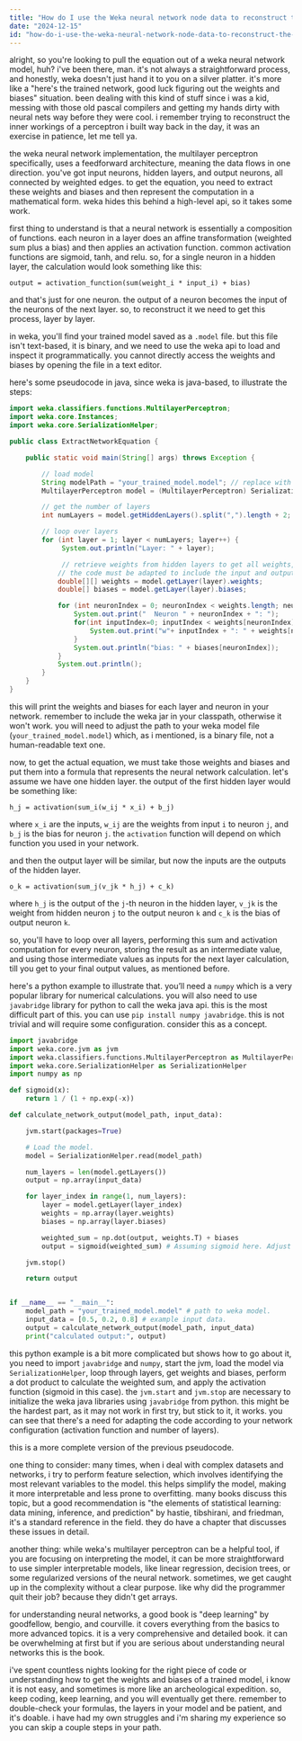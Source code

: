 ```yaml
---
title: "How do I use the Weka neural network node data to reconstruct the equation?"
date: "2024-12-15"
id: "how-do-i-use-the-weka-neural-network-node-data-to-reconstruct-the-equation"
---
```


alright, so you're looking to pull the equation out of a weka neural network model, huh? i've been there, man. it's not always a straightforward process, and honestly, weka doesn't just hand it to you on a silver platter. it's more like a "here's the trained network, good luck figuring out the weights and biases" situation. been dealing with this kind of stuff since i was a kid, messing with those old pascal compilers and getting my hands dirty with neural nets way before they were cool. i remember trying to reconstruct the inner workings of a perceptron i built way back in the day, it was an exercise in patience, let me tell ya.

the weka neural network implementation, the multilayer perceptron specifically, uses a feedforward architecture, meaning the data flows in one direction. you've got input neurons, hidden layers, and output neurons, all connected by weighted edges. to get the equation, you need to extract these weights and biases and then represent the computation in a mathematical form. weka hides this behind a high-level api, so it takes some work.

first thing to understand is that a neural network is essentially a composition of functions. each neuron in a layer does an affine transformation (weighted sum plus a bias) and then applies an activation function. common activation functions are sigmoid, tanh, and relu. so, for a single neuron in a hidden layer, the calculation would look something like this:

`output = activation_function(sum(weight_i * input_i) + bias)`

and that's just for one neuron. the output of a neuron becomes the input of the neurons of the next layer. so, to reconstruct it we need to get this process, layer by layer.

in weka, you'll find your trained model saved as a `.model` file. but this file isn't text-based, it is binary, and we need to use the weka api to load and inspect it programmatically. you cannot directly access the weights and biases by opening the file in a text editor.

here's some pseudocode in java, since weka is java-based, to illustrate the steps:

```java
import weka.classifiers.functions.MultilayerPerceptron;
import weka.core.Instances;
import weka.core.SerializationHelper;

public class ExtractNetworkEquation {

    public static void main(String[] args) throws Exception {

        // load model
        String modelPath = "your_trained_model.model"; // replace with the path to your model
        MultilayerPerceptron model = (MultilayerPerceptron) SerializationHelper.read(modelPath);

        // get the number of layers
        int numLayers = model.getHiddenLayers().split(",").length + 2; // input and output + hidden

        // loop over layers
        for (int layer = 1; layer < numLayers; layer++) {
             System.out.println("Layer: " + layer);

             // retrieve weights from hidden layers to get all weights,
            // the code must be adapted to include the input and output layers as well.
            double[][] weights = model.getLayer(layer).weights;
            double[] biases = model.getLayer(layer).biases;

            for (int neuronIndex = 0; neuronIndex < weights.length; neuronIndex++) {
                System.out.print("  Neuron " + neuronIndex + ": ");
                for(int inputIndex=0; inputIndex < weights[neuronIndex].length; inputIndex++) {
                    System.out.print("w"+ inputIndex + ": " + weights[neuronIndex][inputIndex] + ", ");
                }
                System.out.println("bias: " + biases[neuronIndex]);
            }
            System.out.println();
        }
    }
}
```

this will print the weights and biases for each layer and neuron in your network. remember to include the weka jar in your classpath, otherwise it won't work. you will need to adjust the path to your weka model file (`your_trained_model.model`) which, as i mentioned, is a binary file, not a human-readable text one.

now, to get the actual equation, we must take those weights and biases and put them into a formula that represents the neural network calculation. let's assume we have one hidden layer. the output of the first hidden layer would be something like:

`h_j = activation(sum_i(w_ij * x_i) + b_j)`

where `x_i` are the inputs, `w_ij` are the weights from input `i` to neuron `j`, and `b_j` is the bias for neuron `j`. the `activation` function will depend on which function you used in your network.

and then the output layer will be similar, but now the inputs are the outputs of the hidden layer.

`o_k = activation(sum_j(v_jk * h_j) + c_k)`

where `h_j` is the output of the `j`-th neuron in the hidden layer, `v_jk` is the weight from hidden neuron `j` to the output neuron `k` and `c_k` is the bias of output neuron `k`.

so, you'll have to loop over all layers, performing this sum and activation computation for every neuron, storing the result as an intermediate value, and using those intermediate values as inputs for the next layer calculation, till you get to your final output values, as mentioned before.

here's a python example to illustrate that. you’ll need a `numpy` which is a very popular library for numerical calculations. you will also need to use `javabridge` library for python to call the weka java api. this is the most difficult part of this. you can use `pip install numpy javabridge`. this is not trivial and will require some configuration. consider this as a concept.

```python
import javabridge
import weka.core.jvm as jvm
import weka.classifiers.functions.MultilayerPerceptron as MultilayerPerceptron
import weka.core.SerializationHelper as SerializationHelper
import numpy as np

def sigmoid(x):
    return 1 / (1 + np.exp(-x))

def calculate_network_output(model_path, input_data):

    jvm.start(packages=True)

    # Load the model.
    model = SerializationHelper.read(model_path)

    num_layers = len(model.getLayers())
    output = np.array(input_data)

    for layer_index in range(1, num_layers):
        layer = model.getLayer(layer_index)
        weights = np.array(layer.weights)
        biases = np.array(layer.biases)

        weighted_sum = np.dot(output, weights.T) + biases
        output = sigmoid(weighted_sum) # Assuming sigmoid here. Adjust as needed

    jvm.stop()

    return output


if __name__ == "__main__":
    model_path = "your_trained_model.model" # path to weka model.
    input_data = [0.5, 0.2, 0.8] # example input data.
    output = calculate_network_output(model_path, input_data)
    print("calculated output:", output)
```
this python example is a bit more complicated but shows how to go about it, you need to import `javabridge` and `numpy`, start the jvm, load the model via `SerializationHelper`, loop through layers, get weights and biases, perform a dot product to calculate the weighted sum, and apply the activation function (sigmoid in this case). the `jvm.start` and `jvm.stop` are necessary to initialize the weka java libraries using `javabridge` from python. this might be the hardest part, as it may not work in first try, but stick to it, it works. you can see that there's a need for adapting the code according to your network configuration (activation function and number of layers).

this is a more complete version of the previous pseudocode.

one thing to consider: many times, when i deal with complex datasets and networks, i try to perform feature selection, which involves identifying the most relevant variables to the model. this helps simplify the model, making it more interpretable and less prone to overfitting. many books discuss this topic, but a good recommendation is "the elements of statistical learning: data mining, inference, and prediction" by hastie, tibshirani, and friedman, it's a standard reference in the field. they do have a chapter that discusses these issues in detail.

another thing: while weka's multilayer perceptron can be a helpful tool, if you are focusing on interpreting the model, it can be more straightforward to use simpler interpretable models, like linear regression, decision trees, or some regularized versions of the neural network. sometimes, we get caught up in the complexity without a clear purpose. like why did the programmer quit their job? because they didn't get arrays.

for understanding neural networks, a good book is "deep learning" by goodfellow, bengio, and courville. it covers everything from the basics to more advanced topics. it is a very comprehensive and detailed book. it can be overwhelming at first but if you are serious about understanding neural networks this is the book.

i've spent countless nights looking for the right piece of code or understanding how to get the weights and biases of a trained model, i know it is not easy, and sometimes is more like an archeological expedition. so, keep coding, keep learning, and you will eventually get there. remember to double-check your formulas, the layers in your model and be patient, and it's doable. i have had my own struggles and i'm sharing my experience so you can skip a couple steps in your path.
